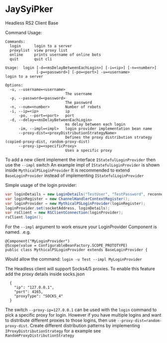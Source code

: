 # JaySyiPker
Headless RS2 Client Base

Command Usage:
```
Commands:
  login      login to a server
  proxylist  view proxy list
  online     prints username of online bots
  quit       quit cli
  
Usage:  login [-d=<msDelayBetweenEachLogin>] [-i=<ip>] [-n=<number>]
              [-p=<password>] [-po=<port>] -u=<username>
login to a server

Options:
  -u, --username=<username>
                           The username
  -p, --password=<password>
                           The password
  -n, --num=<number>       Number of robots
  -i, --ip=<ip>            ip
      -po, --port=<port>   port
  -d, --delay=<msDelayBetweenEachLogin>
                           ms delay between each login
      -im, --impl=<impl>   login provider implementation bean name
      --proxy-dist=<proxyDistributionStrategyName>
                           Defines the proxy distribution strategy (copied-proxy-dist, random-proxy-dist)
      --proxy-ip=<specificProxy>
                           Uses a specific proxy
```

To add a new client implement the interface `IStatefulLoginProvider` then use the `--impl` switch
An example impl of `IStatefulLoginProvider` is shown inside `MythicalPSLoginProvider`
It is recommended to extend `BaseLoginProvider` instead of implementing `IStatefulLoginProvider`

Simple usage of the login provider:
```java
var loginDetails = new LoginDetails("TestUser", "TestPassword", reconnecting);
var loginRegister = new ChannelHandlerContextRegister();
var loginProvider = new MythicalPSLoginProvider(loginRegister);
loginProvider.set(socketAddress, loginDetails);
var rsClient = new RSClientConnection(loginProvider);
rsClient.login();
```

For the `--impl` argument to work ensure your LoginProvider Component is named. .e.g.

```
@Component("MyLoginProvider")
@Scope(value = ConfigurableBeanFactory.SCOPE_PROTOTYPE)
public class MythicalPSLoginProvider extends BaseLoginProvider {
```

Would allow the command:
`login -u Test --impl MyLoginProvider`

The Headless client will support Socks4/5 proxies. To enable this feature add the proxy details inside socks.json
```
  {
    "ip": "127.0.0.1",
    "port": 4165,
    "proxyType": "SOCKS_4"
  }
```
The switch `--proxy-ip=127.0.0.1` can be used with the `login` command to pick a specific proxy for login. However if you have multiple logins and want to distribute different proxies to those logins, then use `--proxy-dist=random-proxy-dist`. Create different distribution patterns by implementing `IProxyDistributionStrategy` for a example see `RandomProxyDistributionStrategy`
